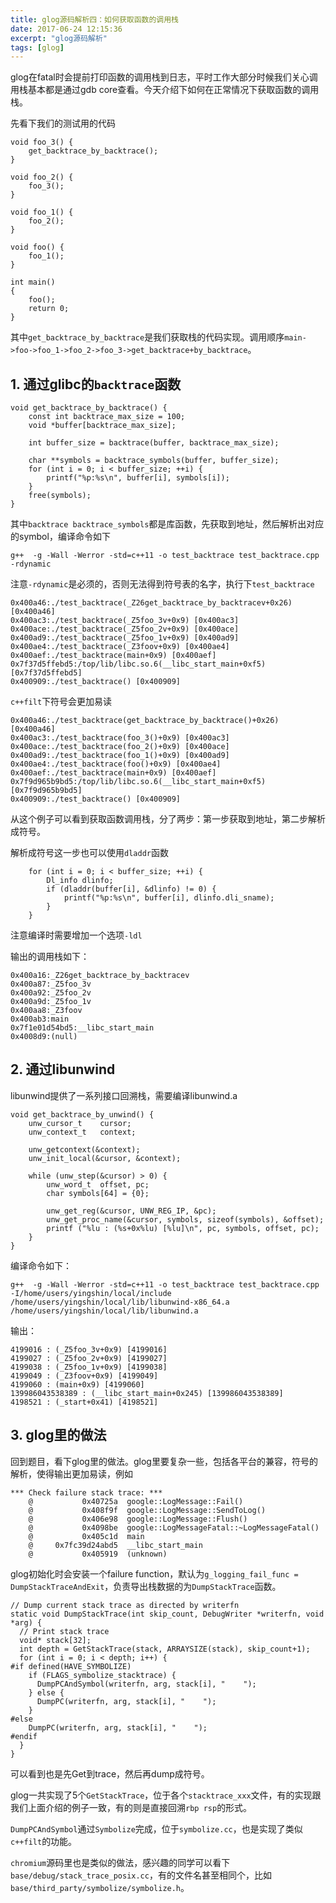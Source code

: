 ```yaml
---
title: glog源码解析四：如何获取函数的调用栈
date: 2017-06-24 12:15:36
excerpt: "glog源码解析"
tags: [glog]
---
```


glog在fatal时会提前打印函数的调用栈到日志，平时工作大部分时候我们关心调用栈基本都是通过gdb core查看。今天介绍下如何在正常情况下获取函数的调用栈。

<!--more-->

先看下我们的测试用的代码

```
void foo_3() {
    get_backtrace_by_backtrace();
}

void foo_2() {
    foo_3();
}

void foo_1() {
    foo_2();
}

void foo() {
    foo_1();
}

int main()
{
    foo();
    return 0;
}
```

其中`get_backtrace_by_backtrace`是我们获取栈的代码实现。调用顺序`main->foo->foo_1->foo_2->foo_3->get_backtrace+by_backtrace`。

## 1. 通过glibc的`backtrace`函数

```
void get_backtrace_by_backtrace() {
    const int backtrace_max_size = 100;
    void *buffer[backtrace_max_size];

    int buffer_size = backtrace(buffer, backtrace_max_size);

    char **symbols = backtrace_symbols(buffer, buffer_size);
    for (int i = 0; i < buffer_size; ++i) {
        printf("%p:%s\n", buffer[i], symbols[i]);
    }
    free(symbols);
}
```

其中`backtrace backtrace_symbols`都是库函数，先获取到地址，然后解析出对应的symbol，编译命令如下

```
g++  -g -Wall -Werror -std=c++11 -o test_backtrace test_backtrace.cpp -rdynamic
```

注意`-rdynamic`是必须的，否则无法得到符号表的名字，执行下`test_backtrace`

```
0x400a46:./test_backtrace(_Z26get_backtrace_by_backtracev+0x26) [0x400a46]
0x400ac3:./test_backtrace(_Z5foo_3v+0x9) [0x400ac3]
0x400ace:./test_backtrace(_Z5foo_2v+0x9) [0x400ace]
0x400ad9:./test_backtrace(_Z5foo_1v+0x9) [0x400ad9]
0x400ae4:./test_backtrace(_Z3foov+0x9) [0x400ae4]
0x400aef:./test_backtrace(main+0x9) [0x400aef]
0x7f37d5ffebd5:/top/lib/libc.so.6(__libc_start_main+0xf5) [0x7f37d5ffebd5]
0x400909:./test_backtrace() [0x400909]
```

`c++filt`下符号会更加易读

```
0x400a46:./test_backtrace(get_backtrace_by_backtrace()+0x26) [0x400a46]
0x400ac3:./test_backtrace(foo_3()+0x9) [0x400ac3]
0x400ace:./test_backtrace(foo_2()+0x9) [0x400ace]
0x400ad9:./test_backtrace(foo_1()+0x9) [0x400ad9]
0x400ae4:./test_backtrace(foo()+0x9) [0x400ae4]
0x400aef:./test_backtrace(main+0x9) [0x400aef]
0x7f9d965b9bd5:/top/lib/libc.so.6(__libc_start_main+0xf5) [0x7f9d965b9bd5]
0x400909:./test_backtrace() [0x400909]
```

从这个例子可以看到获取函数调用栈，分了两步：第一步获取到地址，第二步解析成符号。

解析成符号这一步也可以使用`dladdr`函数

```
    for (int i = 0; i < buffer_size; ++i) {
        Dl_info dlinfo;
        if (dladdr(buffer[i], &dlinfo) != 0) {
            printf("%p:%s\n", buffer[i], dlinfo.dli_sname);
        }
    }
```

注意编译时需要增加一个选项`-ldl`

输出的调用栈如下：

```
0x400a16:_Z26get_backtrace_by_backtracev
0x400a87:_Z5foo_3v
0x400a92:_Z5foo_2v
0x400a9d:_Z5foo_1v
0x400aa8:_Z3foov
0x400ab3:main
0x7f1e01d54bd5:__libc_start_main
0x4008d9:(null)
```

## 2. 通过libunwind

libunwind提供了一系列接口回溯栈，需要编译libunwind.a

```
void get_backtrace_by_unwind() {
    unw_cursor_t    cursor;
    unw_context_t   context;

    unw_getcontext(&context);
    unw_init_local(&cursor, &context);

    while (unw_step(&cursor) > 0) {
        unw_word_t  offset, pc;
        char symbols[64] = {0};

        unw_get_reg(&cursor, UNW_REG_IP, &pc);
        unw_get_proc_name(&cursor, symbols, sizeof(symbols), &offset);
        printf ("%lu : (%s+0x%lu) [%lu]\n", pc, symbols, offset, pc);
    }
}
```

编译命令如下：

```
g++  -g -Wall -Werror -std=c++11 -o test_backtrace test_backtrace.cpp -I/home/users/yingshin/local/include /home/users/yingshin/local/lib/libunwind-x86_64.a /home/users/yingshin/local/lib/libunwind.a
```

输出：

```
4199016 : (_Z5foo_3v+0x9) [4199016]
4199027 : (_Z5foo_2v+0x9) [4199027]
4199038 : (_Z5foo_1v+0x9) [4199038]
4199049 : (_Z3foov+0x9) [4199049]
4199060 : (main+0x9) [4199060]
139986043538389 : (__libc_start_main+0x245) [139986043538389]
4198521 : (_start+0x41) [4198521]
```

## 3. glog里的做法

回到题目，看下glog里的做法。glog里要复杂一些，包括各平台的兼容，符号的解析，使得输出更加易读，例如

```
*** Check failure stack trace: ***
    @           0x40725a  google::LogMessage::Fail()
    @           0x408f9f  google::LogMessage::SendToLog()
    @           0x406e98  google::LogMessage::Flush()
    @           0x4098be  google::LogMessageFatal::~LogMessageFatal()
    @           0x405c1d  main
    @     0x7fc39d24abd5  __libc_start_main
    @           0x405919  (unknown)
```

glog初始化时会安装一个failure function，默认为`g_logging_fail_func = DumpStackTraceAndExit`，负责导出栈数据的为`DumpStackTrace`函数。

```
// Dump current stack trace as directed by writerfn
static void DumpStackTrace(int skip_count, DebugWriter *writerfn, void *arg) {
  // Print stack trace
  void* stack[32];
  int depth = GetStackTrace(stack, ARRAYSIZE(stack), skip_count+1);
  for (int i = 0; i < depth; i++) {
#if defined(HAVE_SYMBOLIZE)
    if (FLAGS_symbolize_stacktrace) {
      DumpPCAndSymbol(writerfn, arg, stack[i], "    ");
    } else {
      DumpPC(writerfn, arg, stack[i], "    ");
    }
#else
    DumpPC(writerfn, arg, stack[i], "    ");
#endif
  }
}
```

可以看到也是先Get到trace，然后再dump成符号。

glog一共实现了5个`GetStackTrace`，位于各个`stacktrace_xxx`文件，有的实现跟我们上面介绍的例子一致，有的则是直接回溯`rbp rsp`的形式。

`DumpPCAndSymbol`通过`Symbolize`完成，位于`symbolize.cc`，也是实现了类似`c++filt`的功能。

`chromium`源码里也是类似的做法，感兴趣的同学可以看下`base/debug/stack_trace_posix.cc`，有的文件名甚至相同个，比如`base/third_party/symbolize/symbolize.h`。


